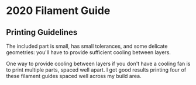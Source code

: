 # 2020 Filament Guide

## Printing Guidelines

The included part is small, has small tolerances, and some delicate geometries: you'll have to provide sufficient cooling between layers.

One way to provide cooling between layers if you don't have a cooling fan is to print multiple parts, spaced well apart. I got good results printing four of these filament guides spaced well across my build area.
